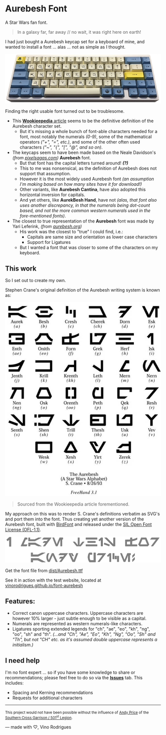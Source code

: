 # Aurebesh Font

A Star Wars fan font.

> In a galaxy far, far away // no wait, it was right here on earth!

I had just bought a Aurebesh keycap set for a keyboard of mine, and wanted to install a font ... alas ... not as simple as I thought.

<p align="center"><img src="docs/image-2.png"></p>

Finding the right usable font turned out to be troublesome.

- This [**Wookieepedia** article](https://starwars.fandom.com/wiki/Aurebesh) seems to be the definitive definition of the Aurebesh character set.
    - But it's missing a whole bunch of font-able characters needed for a font, most notably the numerals *(0-9)*, some of the mathematical operators *("+", "=", etc.)*, and some of the other often used characters *("~", "{", "[", "@", and so on)*.
- The keycaps seem to have been made based on the Neale Davidson's *(from [pixelsagas.com](https://pixelsagas.com))* **Aurebesh** font.
    - But that font has the capital letters turned around! ***(?)***
    - This to me was nonsensical, as the definition of Aurebesh does not support that assumption.
    - However it is the most widely used Aurebesh font *(an assumption I'm making based on how many sites have it for download!)*
    - Other variants, like **Aurebesh Cantina**, have also adopted this horizontal inversion for capitals.
    - And yet others, like **AurekBesh Hand**, have not *(alas, that font also uses another discrepancy, in that the numerals being dot-count based, and not the more common western numerals used in the fore-mentioned fonts)*.
- The closest to true representation of the **Aurebesh** font was made by Yari Leferink, *(from [aurebesh.org](https://aurebesh.org))*
    - His work was the closest to "true" I could find, i.e.:
        - Capitals are same size and orientation as lower case characters
        - Support for Ligatures
    - But I wanted a font that was closer to some of the characters on my keyboard.

## This work

So I set out to create my own.

Stephen Crane's original definition of the Aurebesh writing system is known as:

<p align="center"><img src="sources/source3.jpg"></p>

> Sourced from the Wookieepedia article forementioned.

My approach on this was to render S. Crane's definitions verbatim as SVG's and port them into the font. Thus creating yet another version of the Aurebesh font, built with [BirdFont](https://birdfont.org/) and released under the [SIL Open Font License (OFL-1.1)](LICENSE.md).

<p align="center"><img src="docs/image-1.png"></p>

Get the font file from [dist/Aurebesh.ttf](https://github.com/vinorodrigues/font-aurebesh/raw/main/dist/Aurebesh.ttf)

See it in action with the test website, located at [vinorodrigues.github.io/font-aurebesh](https://vinorodrigues.github.io/font-aurebesh/)


## Features:
* Correct canon uppercase characters.  Uppercase characters are however 10% larger - just subtle enough to be visible as a capital.
* Numerals are represented as western numerals-like characters.
* Ligatures sporting extended legends for "ch", "ae", "eo", "kh", "ng", "oo", "sh" and "th". *(...and "Ch", "Ae", "Eo", "Kh", "Ng", "Oo", "Sh" and "Th", but not "CH" etc. as it's assumed double uppercase represents a initialism.)*


## I need help

I'm no font expert ... so if you have some knowledge to share or recommendations; please feel free to do so via the [**Issues**](https://github.com/vinorodrigues/font-aurebesh/issues) tab.  This includes:
* Spacing and Kerning recommendations
* Requests for additional characters


------------------------------------
<small>This project would not have been possible without the influence of [Andy Price](https://www.instagram.com/Andylah42542/) of the [Southern Cross Garrison / 501<sup>st</sup> Legion](https://www.501scg.org/).</small>

&#8212; made with &#9825;, Vino Rodrigues
